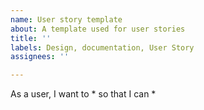 ```yaml
---
name: User story template
about: A template used for user stories
title: ''
labels: Design, documentation, User Story
assignees: ''

---
```


As a user, I want to * so that I can *
